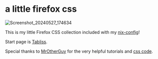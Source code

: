 # a little firefox css

![Screenshot_20240527_174634](https://github.com/mimvoid/panefox/assets/153698678/7477463c-50f3-4587-8394-87deb79de61c)

This is my little Firefox CSS collection included with my [nix-config](https://github.com/mimvoid/nix-config)!

Start page is [Tabliss](https://addons.mozilla.org/en-US/firefox/addon/tabliss/).

Special thanks to [MrOtherGuy](https://github.com/MrOtherGuy) for the very helpful tutorials and [css code](https://github.com/MrOtherGuy/firefox-csshacks).
